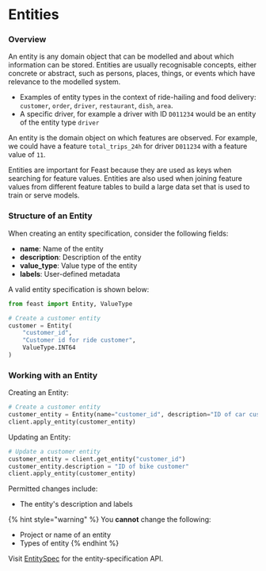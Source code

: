 # Entities

### Overview

An entity is any domain object that can be modelled and about which information can be stored. Entities are usually recognisable concepts, either concrete or abstract, such as persons, places, things, or events which have relevance to the modelled system.

* Examples of entity types in the context of ride-hailing and food delivery: `customer`, `order`, `driver`, `restaurant`, `dish`, `area`.
* A specific driver, for example a driver with ID `D011234` would be an entity of the entity type `driver`

An entity is the domain object on which features are observed. For example, we could have a feature `total_trips_24h` for driver `D011234` with a feature value of `11`.

Entities are important for Feast because they are used as keys when searching for feature values. Entities are also used when joining feature values from different feature tables to build a large data set that is used to train or serve models.

### Structure of an Entity

When creating an entity specification, consider the following fields:

* **name**: Name of the entity
* **description**: Description of the entity
* **value\_type**: Value type of the entity
* **labels**: User-defined metadata

A valid entity specification is shown below:

```python
from feast import Entity, ValueType

# Create a customer entity
customer = Entity(
    "customer_id",
    "Customer id for ride customer",
    ValueType.INT64
)
```

### Working with an Entity

Creating an Entity:

```python
# Create a customer entity
customer_entity = Entity(name="customer_id", description="ID of car customer")
client.apply_entity(customer_entity)
```

Updating an Entity:

```python
# Update a customer entity
customer_entity = client.get_entity("customer_id")
customer_entity.description = "ID of bike customer"
client.apply_entity(customer_entity)
```

Permitted changes include:

* The entity's description and labels

{% hint style="warning" %}
You **cannot** change the following:

* Project or name of an entity
* Types of entity
{% endhint %}

Visit [EntitySpec](https://api.docs.feast.dev/grpc/feast.core.pb.html#EntitySpecV2) for the entity-specification API.

